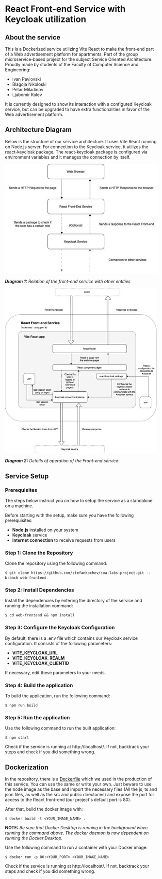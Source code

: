 ﻿**<h1>React Front-end Service with Keycloak utilization</h1>**

**<h2>About the service</h2>**

This is a Dockerized service utilizing Vite React to make the front-end part of a Web advertisement platform for apartments. Part of the group microservice-based project for the subject Service Oriented Architecture. Proudly made by students of the Faculty of Computer Science and Engineering: 

- Ivan Pavlovski 
- Blagoja Nikoloski 
- Petar Miladinov 
- Ljubomir Kolev 

It is currently designed to show its interaction with a configured Keycloak service, but can be upgraded to have extra functionalities in favor of the Web advertisement platform.

**<h2>Architecture Diagram</h2>**

Below is the structure of our service architecture. It uses Vite React running on Node.js server. For connection to the Keycloak service, it utilizes the react-keycloak package. The react-keycloak package is configured via environment variables and it manages the connection by itself. 

![](https://github.com/stefankochev/soa-labs-project/blob/web-frontend/web-frontend/diagrams/1.jpeg?raw=true)

***Diagram 1:*** *Relation of the front-end service with other entities* 

![](https://github.com/stefankochev/soa-labs-project/blob/web-frontend/web-frontend/diagrams/2.jpeg?raw=true)

***Diagram 2:*** *Details of operation of the Front-end service* 

**<h2>Service Setup</h2>**

**<h3>Prerequisites</h3>**
The steps below instruct you on how to setup the service as a standalone on a machine.

Before starting with the setup, make sure you have the following prerequisites: 

- **Node.js** installed on your system
- **Keycloak** service
- **Internet connection** to receive requests from users 

**<h3>Step 1: Clone the Repository</h3>**

Clone the repository using the following command: 
```console
$ git clone https://github.com/stefankochev/soa-labs-project.git --branch web-frontend
```

**<h3>Step 2: Install Dependencies</h3>**

Install the dependencies by entering the directory of the service and running the installation command: 

```console
$ cd web-frontend && npm install
```

**<h3>Step 3: Configure the Keycloak Configuration</h3>**

By default, there is a .env file which contains our Keycloak service configuration. It consists of the following parameters: 

- **VITE\_KEYCLOAK\_URL**
- **VITE\_KEYCLOAK\_REALM**
- **VITE\_KEYCLOAK\_CLIENTID**

If necessary, edit these parameters to your needs. 

**<h3>Step 4: Build the application</h3>**

To build the application, run the following command: 

```console
$ npm run build
```

**<h3>Step 5: Run the application</h3>**

Use the following command to run the built application:

```console
$ npm start
```

Check if the service is running at http://localhost/. If not, backtrack your steps and check if you did something wrong.

**<h2>Dockerization</h2>**

In the repository, there is a <a href="https://github.com/stefankochev/soa-labs-project/blob/web-frontend/web-frontend/Dockerfile">Dockerfile</a> which we used in the production of this service. You can use the same or write your own. Just beware to use the node image as the base and import the necessary files (All the js, ts and json files, as well as the src and public directories) and expose the port for access to the React front-end (our project's default port is 80). 

After that, build the docker image with: 

```console
$ docker build -t <YOUR_IMAGE_NAME> .
```

**NOTE:** *Be sure that Docker Desktop is running in the background when running the command above. The docker daemon is now dependent on running the Docker Desktop.*

Use the following command to run a container with your Docker image: 

```console
$ docker run -p 80:<YOUR_PORT> <YOUR_IMAGE_NAME>
```

Check if the service is running at http://localhost/. If not, backtrack your steps and check if you did something wrong. 
